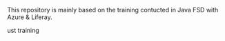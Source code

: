 This repository is mainly based on the training contucted in Java FSD with Azure & Liferay.


ust training
